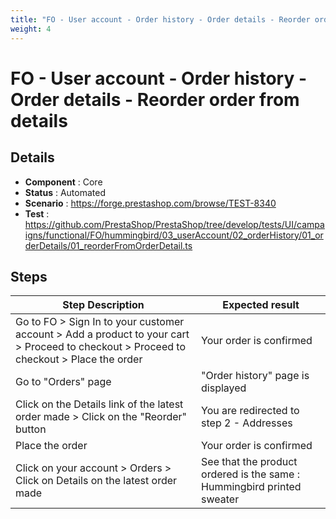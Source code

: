 ```yaml
---
title: "FO - User account - Order history - Order details - Reorder order from details"
weight: 4
---
```


# FO - User account - Order history - Order details - Reorder order from details
## Details
* **Component** : Core
* **Status** : Automated
* **Scenario** : https://forge.prestashop.com/browse/TEST-8340
* **Test** : https://github.com/PrestaShop/PrestaShop/tree/develop/tests/UI/campaigns/functional/FO/hummingbird/03_userAccount/02_orderHistory/01_orderDetails/01_reorderFromOrderDetail.ts

## Steps
| Step Description | Expected result |
| ----- | ----- |
| Go to FO > Sign In to your customer account > Add a product to your cart > Proceed to checkout > Proceed to checkout > Place the order | Your order is confirmed |
| Go to "Orders" page | "Order history" page is displayed |
| Click on the Details link of the latest order made > Click on the "Reorder" button | You are redirected to step 2 - Addresses |
| Place the order | Your order is confirmed |
| Click on your account > Orders > Click on Details on the latest order made | See that the product ordered is the same : Hummingbird printed sweater |
